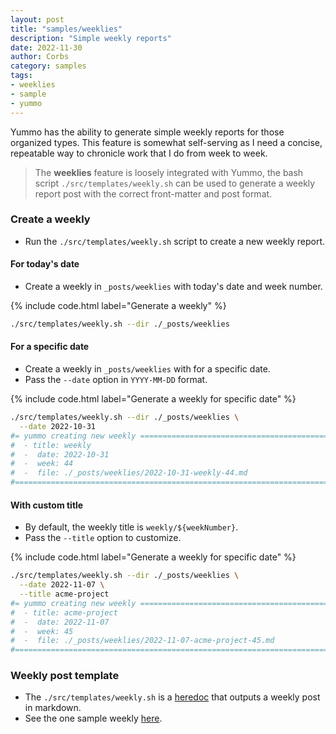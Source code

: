 ```yaml
---
layout: post
title: "samples/weeklies"
description: "Simple weekly reports"
date: 2022-11-30
author: Corbs
category: samples
tags:
- weeklies
- sample
- yummo
---
```


Yummo has the ability to generate simple weekly reports for those organized types. This feature is somewhat self-serving as I need a concise, repeatable way to chronicle work that I do from week to week.

> The __weeklies__ feature is loosely integrated with Yummo, the bash script `./src/templates/weekly.sh` can be used to generate a weekly report post with the correct front-matter and post format.

### Create a weekly

* Run the `./src/templates/weekly.sh` script to create a new weekly report.

#### For today's date

* Create a weekly in `_posts/weeklies` with today's date and week number.

{% include code.html label="Generate a weekly" %}
```bash
./src/templates/weekly.sh --dir ./_posts/weeklies
```

#### For a specific date

* Create a weekly in `_posts/weeklies` with for a specific date.
* Pass the `--date` option in `YYYY-MM-DD` format.

{% include code.html label="Generate a weekly for specific date" %}
```bash
./src/templates/weekly.sh --dir ./_posts/weeklies \
  --date 2022-10-31
#= yummo creating new weekly ==========================================
#  - title: weekly
#  -  date: 2022-10-31
#  -  week: 44
#  -  file: ./_posts/weeklies/2022-10-31-weekly-44.md
#======================================================================
```

#### With custom title

* By default, the weekly title is `weekly/${weekNumber}`.
* Pass the `--title` option to customize.

{% include code.html label="Generate a weekly for specific date" %}
```bash
./src/templates/weekly.sh --dir ./_posts/weeklies \
  --date 2022-11-07 \
  --title acme-project 
#= yummo creating new weekly ==========================================
#  - title: acme-project
#  -  date: 2022-11-07
#  -  week: 45
#  -  file: ./_posts/weeklies/2022-11-07-acme-project-45.md
#======================================================================
```

### Weekly post template

* The `./src/templates/weekly.sh` is a [heredoc](https://tldp.org/LDP/abs/html/here-docs.html) that outputs a weekly post in markdown.
* See the one sample weekly [here](/weekly/48).